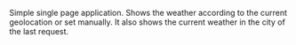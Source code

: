 Simple single page application.
Shows the weather according to the current geolocation or set manually.
It also shows the current weather in the city of the last request.

[](../assets/images/background.jpeg)
